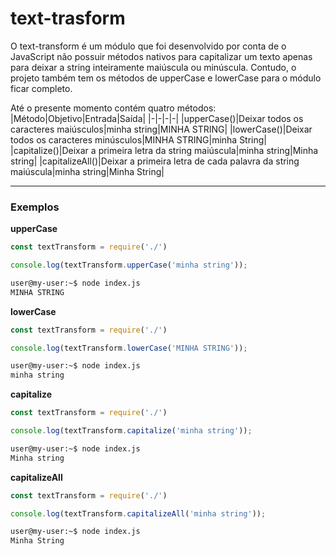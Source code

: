 # text-trasform
O text-transform é um módulo que foi desenvolvido por conta de o JavaScript não possuir métodos nativos para capitalizar um texto apenas para deixar a string inteiramente maiúscula ou minúscula.
Contudo, o projeto também tem os métodos de upperCase e lowerCase para o módulo ficar completo.

Até o presente momento contém quatro métodos:
|Método|Objetivo|Entrada|Saída|
|-|-|-|-|
|upperCase()|Deixar todos os caracteres maiúsculos|minha string|MINHA STRING|
|lowerCase()|Deixar todos os caracteres minúsculos|MINHA STRING|minha String|
|capitalize()|Deixar a primeira letra da string maiúscula|minha string|Minha string|
|capitalizeAll()|Deixar a primeira letra de cada palavra da string maiúscula|minha string|Minha String|
***
### Exemplos
**upperCase**
```js
const textTransform = require('./')

console.log(textTransform.upperCase('minha string'));
```
```bash
user@my-user:~$ node index.js 
MINHA STRING
```
**lowerCase**
```js
const textTransform = require('./')

console.log(textTransform.lowerCase('MINHA STRING'));
```
```bash
user@my-user:~$ node index.js
minha string
```
**capitalize**
```js
const textTransform = require('./')

console.log(textTransform.capitalize('minha string'));
```
```bash
user@my-user:~$ node index.js
Minha string
```
**capitalizeAll**
```js
const textTransform = require('./')

console.log(textTransform.capitalizeAll('minha string'));
```
```bash
user@my-user:~$ node index.js
Minha String
```